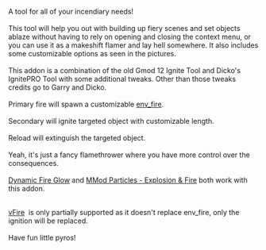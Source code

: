A tool for all of your incendiary needs!<br><br>This tool will help you out with building up fiery scenes and set objects ablaze without having to rely on opening and closing the context menu, or you can use it as a makeshift flamer and lay hell somewhere. It also includes some customizable options as seen in the pictures.<br><br>This addon is a combination of the old Gmod 12 Ignite Tool and Dicko's IgnitePRO Tool with some additional tweaks. Other than those tweaks credits go to Garry and Dicko.<br><br>Primary fire will spawn a customizable <a href="https://developer.valvesoftware.com/wiki/Env_fire">env_fire</a>.<br><br>Secondary will ignite targeted object with customizable length.<br><br>Reload will extinguish the targeted object.<br><br>Yeah, it's just a fancy flamethrower where you have more control over the consequences.<br><br><a href="https://steamcommunity.com/sharedfiles/filedetails/?id=785842418">Dynamic Fire Glow</a> and <a href="https://steamcommunity.com/sharedfiles/filedetails/?id=3102022800">MMod Particles - Explosion & Fire</a> both work with this addon.<br><br><div class="SelectedElement"><a href="https://steamcommunity.com/sharedfiles/filedetails/?id=1525218777">vFire</a>  is only partially supported as it doesn't replace env_fire, only the ignition will be replaced.</div><br>Have fun little pyros!<br><br>
